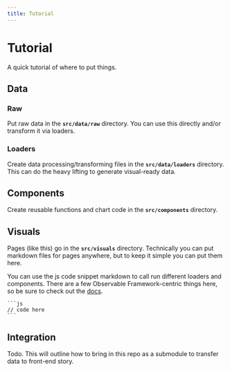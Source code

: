 ```yaml
---
title: Tutorial
---
```


# Tutorial

A quick tutorial of where to put things.

## Data

### Raw

Put raw data in the **`src/data/raw`** directory. You can use this directly and/or transform it via loaders.

### Loaders
Create data processing/transforming files in the **`src/data/loaders`** directory. This can do the heavy lifting to generate visual-ready data.

## Components
Create reusable functions and chart code in the **`src/components`** directory.

## Visuals
Pages (like this) go in the **`src/visuals`** directory. Technically you can put markdown files for pages anywhere, but to keep it simple you can put them here.

You can use the js code snippet markdown to call run different loaders and components. There are a few Observable Framework-centric things here, so be sure to check out the [docs](https://observablehq.com/framework/what-is-framework).
````
```js
// code here
```
````

## Integration
Todo. This will outline how to bring in this repo as a submodule to transfer data to front-end story.

